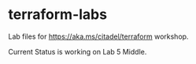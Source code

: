 # terraform-labs

Lab files for https://aka.ms/citadel/terraform workshop.

Current Status is working on Lab 5 Middle.
